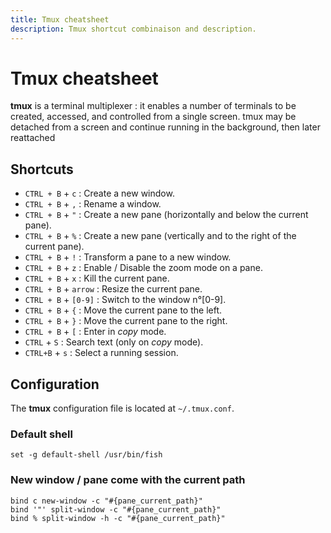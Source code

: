 ```yaml
---
title: Tmux cheatsheet
description: Tmux shortcut combinaison and description.
---
```


# Tmux cheatsheet

**tmux** is a terminal multiplexer : it enables a number of terminals to be created, accessed, and controlled from a single screen. tmux may be detached from a screen and continue running in the background, then later reattached

## Shortcuts

- `CTRL + B` + `c` : Create a new window.
- `CTRL + B` + `,` : Rename a window.
- `CTRL + B` + `"` : Create a new pane (horizontally and below the current pane).
- `CTRL + B` + `%` : Create a new pane (vertically and to the right of the current pane).
- `CTRL + B` + `!` : Transform a pane to a new window.
- `CTRL + B` + `z` : Enable / Disable the zoom mode on a pane.
- `CTRL + B` + `x` : Kill the current pane.
- `CTRL + B` + `arrow` : Resize the current pane.
- `CTRL + B` + `[0-9]` : Switch to the window n°[0-9].
- `CTRL + B` + `{` : Move the current pane to the left.
- `CTRL + B` + `}` : Move the current pane to the right.
- `CTRL + B` + `[` : Enter in *copy* mode.
- `CTRL` + `S` : Search text (only on *copy* mode).
- `CTRL+B` + `s` : Select a running session.

## Configuration

The **tmux** configuration file is located at `~/.tmux.conf`.

### Default shell

```
set -g default-shell /usr/bin/fish
```

### New window / pane come with the current path

```
bind c new-window -c "#{pane_current_path}"
bind '"' split-window -c "#{pane_current_path}"
bind % split-window -h -c "#{pane_current_path}"
```